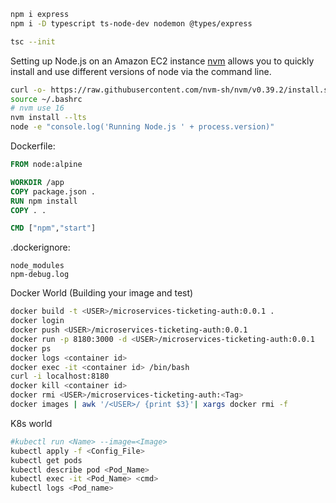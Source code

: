 
```sh
npm i express
npm i -D typescript ts-node-dev nodemon @types/express

tsc --init
```

Setting up Node.js on an Amazon EC2 instance
[nvm](https://github.com/nvm-sh/nvm/) allows you to quickly install and use different versions of node via the command line.
```sh
curl -o- https://raw.githubusercontent.com/nvm-sh/nvm/v0.39.2/install.sh | bash
source ~/.bashrc
# nvm use 16
nvm install --lts
node -e "console.log('Running Node.js ' + process.version)"
```

Dockerfile:
```dockerfile
FROM node:alpine

WORKDIR /app
COPY package.json .
RUN npm install
COPY . .

CMD ["npm","start"]
```

.dockerignore:
```
node_modules
npm-debug.log
```
Docker World (Building your image and test)
```sh
docker build -t <USER>/microservices-ticketing-auth:0.0.1 .
docker login
docker push <USER>/microservices-ticketing-auth:0.0.1
docker run -p 8180:3000 -d <USER>/microservices-ticketing-auth:0.0.1
docker ps
docker logs <container id>
docker exec -it <container id> /bin/bash
curl -i localhost:8180
docker kill <container id>
docker rmi <USER>/microservices-ticketing-auth:<Tag>
docker images | awk '/<USER>/ {print $3}'| xargs docker rmi -f
```
K8s world
```sh
#kubectl run <Name> --image=<Image>
kubectl apply -f <Config_File>
kubectl get pods
kubectl describe pod <Pod_Name>
kubectl exec -it <Pod_Name> <cmd>
kubectl logs <Pod_name>
```

